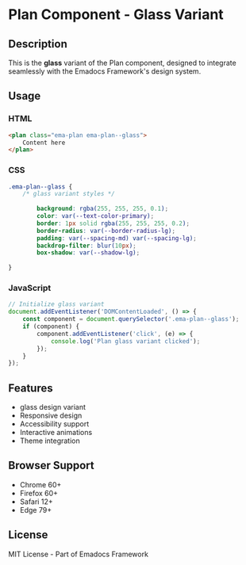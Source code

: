 # Plan Component - Glass Variant

## Description
This is the **glass** variant of the Plan component, designed to integrate seamlessly with the Emadocs Framework's design system.

## Usage

### HTML
```html
<plan class="ema-plan ema-plan--glass">
    Content here
</plan>
```

### CSS
```css
.ema-plan--glass {
    /* glass variant styles */
    
        background: rgba(255, 255, 255, 0.1);
        color: var(--text-color-primary);
        border: 1px solid rgba(255, 255, 255, 0.2);
        border-radius: var(--border-radius-lg);
        padding: var(--spacing-md) var(--spacing-lg);
        backdrop-filter: blur(10px);
        box-shadow: var(--shadow-lg);
    
}
```

### JavaScript
```javascript
// Initialize glass variant
document.addEventListener('DOMContentLoaded', () => {
    const component = document.querySelector('.ema-plan--glass');
    if (component) {
        component.addEventListener('click', (e) => {
            console.log('Plan glass variant clicked');
        });
    }
});
```

## Features
- glass design variant
- Responsive design
- Accessibility support
- Interactive animations
- Theme integration

## Browser Support
- Chrome 60+
- Firefox 60+
- Safari 12+
- Edge 79+

## License
MIT License - Part of Emadocs Framework
